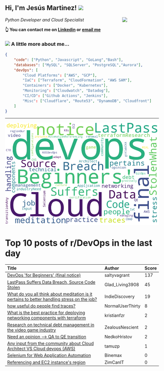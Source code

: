 <!--
**jmartinezl/jmartinezl** is a ✨ _special_ ✨ repository because its `README.md` (this file) appears on your GitHub profile.

Here are some ideas to get you started:

- 🔭 I’m currently working on ...
- 🌱 I’m currently learning ...
- 👯 I’m looking to collaborate on ...
- 🤔 I’m looking for help with ...
- 💬 Ask me about ...
- 📫 How to reach me: ...
- 😄 Pronouns: ...
- ⚡ Fun fact: ...
-->

<h2>Hi, I'm Jesús Martinez! <img src="https://media.giphy.com/media/WUlplcMpOCEmTGBtBW/giphy.gif" width="30"> </h2>
<img align='right' src="https://media.giphy.com/media/NytMLKyiaIh6VH9SPm/giphy.gif" width="120">
<p><em>Python Developer and Cloud Specialist
</em></p>

**👆 You can contact me on [Linkedin](https://www.linkedin.com/in/jes%C3%BAs-martinez-2b7b10104/) or [email me](mailto:jesus.mtz.lorenzo@gmail.com)**

### <img src="https://media.giphy.com/media/VgCDAzcKvsR6OM0uWg/giphy.gif" width="50"> A little more about me...  

```json
{
    "code": ["Python", "Javascript", "GoLang","Bash"],
    "databases": ["MySQL", "SQLServer", "PostgreSQL","Aurora"],
    "devOps": [
        "Cloud Platforms": ["AWS", "GCP"],
        "IaC": ["Terraform", "CloudFormation", "AWS SAM"],
        "Containers": ["Docker", "Kubernetes"],
        "Monitoring": ["Cloudwatch", "Datadog"],
        "CI/CD": ["Github Actions", "Jenkins"],
        "Misc": ["Cloudflare", "Route53", "DynamoDB", "Cloudfront"]
    ]
}
```
---

![Wordcloud](./cloud.png)

# Top 10 posts of r/DevOps in the last day

| Title | Author | Score |
|:---|:---|:---|
| [DevOps 'for Beginners' (final notice)](https://www.reddit.com/r/devops/comments/wzyles/devops_for_beginners_final_notice/) | saltyvagrant | 137 |
| [LastPass Suffers Data Breach, Source Code Stolen](https://www.reddit.com/r/devops/comments/x0h5es/lastpass_suffers_data_breach_source_code_stolen/) | Glad_Living3908 | 45 |
| [What do you all think about meditation is it pertains to better handling stress on the job?](https://www.reddit.com/r/devops/comments/x0blc9/what_do_you_all_think_about_meditation_is_it/) | IndieDiscovery | 19 |
| [how useful do people find traces?](https://www.reddit.com/r/devops/comments/x02ent/how_useful_do_people_find_traces/) | NormalUserThirty | 8 |
| [What is the best practice for deploying networking components with terraform](https://www.reddit.com/r/devops/comments/x0if8l/what_is_the_best_practice_for_deploying/) | kristianfzr | 2 |
| [Research on technical debt management in the video game industry](https://www.reddit.com/r/devops/comments/x0friw/research_on_technical_debt_management_in_the/) | ZealousNescient | 2 |
| [Need an opinion --&gt; QA to QE transition](https://www.reddit.com/r/devops/comments/x0307p/need_an_opinion_qa_to_qe_transition/) | NedkoHristov | 2 |
| [Any input from the community about Cloud Architect VS Cloud devops (AWS)](https://www.reddit.com/r/devops/comments/x0muki/any_input_from_the_community_about_cloud/) | tamuzp | 1 |
| [Selenium for Web Appljcation Automation](https://www.reddit.com/r/devops/comments/x02o15/selenium_for_web_appljcation_automation/) | Binemax | 0 |
| [Referencing and EC2 instance's region](https://www.reddit.com/r/devops/comments/wzvf0g/referencing_and_ec2_instances_region/) | ZimCanIT | 0 |
